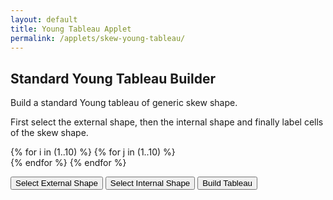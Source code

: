 ```yaml
---
layout: default
title: Young Tableau Applet
permalink: /applets/skew-young-tableau/
---
```


## Standard Young Tableau Builder

Build a standard Young tableau of generic skew shape.

First select the external shape, then the internal shape and finally label cells of the skew shape.

<link rel="stylesheet" href="/assets/css/applets/grid-style.css">


<div class="grid-container">
  {% for i in (1..10) %}
    {% for j in (1..10) %}
      <div class="grid-item" id="{{ i }}-{{ j }}"></div>
    {% endfor %}
  {% endfor %}
</div>


<button id="button1">Select External Shape</button>
<button id="button2">Select Internal Shape</button>
<button id="button3">Build Tableau</button>

<div id="message-1"></div>
<div id="message-2"></div>
<div id="message-3"></div>

<script src="https://code.jquery.com/jquery-3.6.0.min.js"></script>
<script src="/assets/js/young-tableau.js"></script>